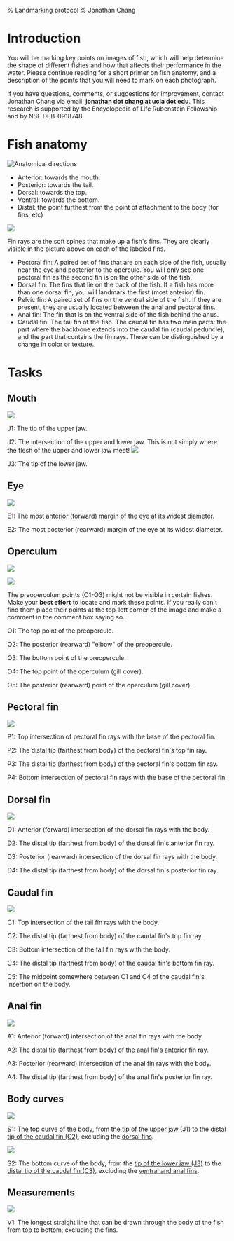 % Landmarking protocol
% Jonathan Chang

# Introduction

You will be marking key points on images of fish, which will help determine the shape of different fishes and how that affects their performance in the water. Please continue reading for a short primer on fish anatomy, and a description of the points that you will need to mark on each photograph.

If you have questions, comments, or suggestions for improvement, contact Jonathan Chang via email: **jonathan dot chang at ucla dot edu**. This research is supported by the Encyclopedia of Life Rubenstein Fellowship and by NSF DEB-0918748.

# Fish anatomy

![Anatomical directions](img/fish_directions.png)

* Anterior: towards the mouth.
* Posterior: towards the tail.
* Dorsal: towards the top.
* Ventral: towards the bottom.
* Distal: the point furthest from the point of attachment to the body (for fins, etc)

![](img/fish_fins.png)

Fin rays are the soft spines that make up a fish's fins. They are clearly visible in the picture above on each of the labeled fins.

* Pectoral fin: A paired set of fins that are on each side of the fish, usually near the eye and posterior to the opercule. You will only see one pectoral fin as the second fin is on the other side of the fish.
* Dorsal fin: The fins that lie on the back of the fish. If a fish has more than one dorsal fin, you will landmark the first (most anterior) fin.
* Pelvic fin: A paired set of fins on the ventral side of the fish. If they are present, they are usually located between the anal and pectoral fins.
* Anal fin: The fin that is on the ventral side of the fish behind the anus.
* Caudal fin: The tail fin of the fish. The caudal fin has two main parts: the part where the backbone extends into the caudal fin (caudal peduncle), and the part that contains the fin rays. These can be distinguished by a change in color or texture.


# Tasks

## Mouth

![](img/JJ.png)

J1: The tip of the upper jaw.

J2: The intersection of the upper and lower jaw. This is not simply where the flesh of the upper and lower jaw meet!
![](img/J2_wrong.png)

J3: The tip of the lower jaw.

## Eye

![](img/EE.png)

E1: The most anterior (forward) margin of the eye at its widest diameter.

E2: The most posterior (rearward) margin of the eye at its widest diameter.

## Operculum

![](img/fish_operculum.png)

![](img/OO.png)

The preoperculum points (O1-O3) might not be visible in certain fishes. Make your **best effort** to locate and mark these points. If you really can't find them place their points at the top-left corner of the image and make a comment in the comment box saying so.

O1: The top point of the preopercule.

O2: The posterior (rearward) \"elbow\" of the preopercule.

O3: The bottom point of the preopercule.

O4: The top point of the operculum (gill cover).

O5: The posterior (rearward) point of the operculum (gill cover).

## Pectoral fin

![](img/PP.png)

P1: Top intersection of pectoral fin rays with the base of the pectoral fin.

P2: The distal tip (farthest from body) of the pectoral fin's top fin ray.

P3: The distal tip (farthest from body) of the pectoral fin's bottom fin ray.

P4: Bottom intersection of pectoral fin rays with the base of the pectoral fin.

## Dorsal fin

![](img/DD.png)

D1: Anterior (forward) intersection of the dorsal fin rays with the body.

D2: The distal tip (farthest from body) of the dorsal fin's anterior fin ray.

D3: Posterior (rearward) intersection of the dorsal fin rays with the body.

D4: The distal tip (farthest from body) of the dorsal fin's posterior fin ray.

## Caudal fin

![](img/CC.png)

C1: Top intersection of the tail fin rays with the body.

C2: The distal tip (farthest from body) of the caudal fin's top fin ray.

C3: Bottom intersection of the tail fin rays with the body.

C4: The distal tip (farthest from body) of the caudal fin's bottom fin ray.

C5: The midpoint somewhere between C1 and C4 of the caudal fin's insertion on the body.

## Anal fin

![](img/AA.png)

A1: Anterior (forward) intersection of the anal fin rays with the body.

A2: The distal tip (farthest from body) of the anal fin's anterior fin ray.

A3: Posterior (rearward) intersection of the anal fin rays with the body.

A4: The distal tip (farthest from body) of the anal fin's posterior fin ray.


## Body curves

![](img/S1.png)

S1: The top curve of the body, from the [tip of the upper jaw (J1)](#mouth) to the [distal tip of the caudal fin (C2)](#caudal-fin), excluding the [dorsal fins](#fish-anatomy).

![](img/S2.png)

S2: The bottom curve of the body, from the [tip of the lower jaw (J3)](#mouth) to the [distal tip of the caudal fin (C3)](#caudal-fin), excluding the [ventral and anal fins](#fish-anatomy).

## Measurements

![](img/V1.png)

V1: The longest straight line that can be drawn through the body of the fish from top to bottom, excluding the fins.

